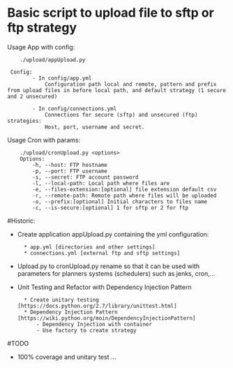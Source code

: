 Basic script to upload file to sftp or ftp strategy
===================================================

Usage App with config:

        ./upload/appUpload.py
        
     Config:
            - In config/app.yml
                Configuration path local and remote, pattern and prefix from upload files in before local path, and default strategy (1 secure and 2 unsecured)
  
            - In config/connections.yml
                Connections for secure (sftp) and unsecured (ftp) strategies:
                Host, port, username and secret.        
                        
Usage Cron with params:        

        ./upload/cronUpload.py <options>
        Options:
            -h, --host: FTP hostname
            -p, --port: FTP username
            -s, --secret: FTP account password
            -l, --local-path: Local path where files are
            -e, --files-extension:[optional] file extension default csv
            -r, --remote-path: Remote path where files will be uploaded
            -o, --prefix:[optional] Initial characters to files name
            -c, --is-secure:[optional] 1 for sftp or 2 for ftp

            
#Historic:

* Create application appUpload.py containing the yml configuration:
        
        * app.yml [directories and other settings]
        * connections.yml [external ftp and sftp settings]
        
* Upload.py to cronUpload.py rename so that it can be used with parameters for planners systems (schedulers) such as jenks, cron,...
* Unit Testing and Refactor with Dependency Injection Pattern 
        
        * Create unitary testing [https://docs.python.org/2.7/library/unittest.html]
        * Dependency Injection Pattern [https://wiki.python.org/moin/DependencyInjectionPattern]
            - Dependency Injection with container
            - Use factory to create strategy
            
#TODO

* 100% coverage and unitary test
...
